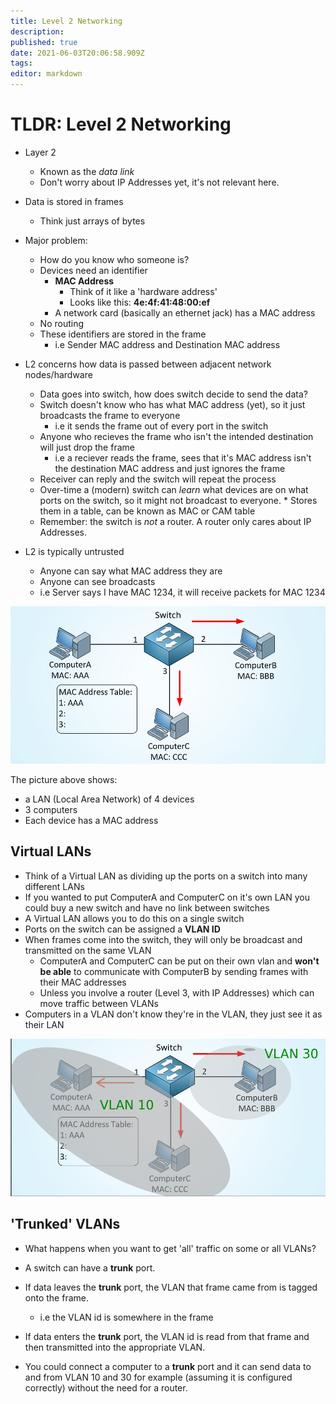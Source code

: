 ```yaml
---
title: Level 2 Networking
description: 
published: true
date: 2021-06-03T20:06:58.909Z
tags: 
editor: markdown
---
```


# TLDR: Level 2 Networking

* Layer 2
	* Known as the _data link_
	* Don't worry about IP Addresses yet, it's not relevant here.

* Data is stored in frames
	* Think just arrays of bytes

* Major problem:
	* How do you know who someone is?
  * Devices need an identifier
  	* **MAC Address**
    	* Think of it like a 'hardware address'
      * Looks like this: **4e:4f:41:48:00:ef**
    * A network card (basically an ethernet jack) has a MAC address
  * No routing
  * These identifiers are stored in the frame
  	* i.e Sender MAC address and Destination MAC address
  
* L2 concerns how data is passed between adjacent network nodes/hardware
	* Data goes into switch, how does switch decide to send the data?
  * Switch doesn't know who has what MAC address (yet), so it just broadcasts the frame to everyone
  	* i.e it sends the frame out of every port in the switch
  * Anyone who recieves the frame who isn't the intended destination will just drop the frame
  	* i.e a reciever reads the frame, sees that it's MAC address isn't the destination MAC address and just ignores the frame
  * Receiver can reply and the switch will repeat the process
  * Over-time a (modern) switch can _learn_ what devices are on what ports on the switch, so it 
  	might not broadcast to everyone.
    	* Stores them in a table, can be known as MAC or CAM table
  * Remember: the switch is _not_ a router. A router only cares about IP Addresses.
  
* L2 is typically untrusted
	* Anyone can say what MAC address they are
  * Anyone can see broadcasts
  * i.e Server says I have MAC 1234, it will receive packets for MAC 1234
  
![how-a-switch-learns-mac-addresses-step-two.jpg](/sysadmin/tldr/how-a-switch-learns-mac-addresses-step-two.jpg)

The picture above shows:
  
  * a LAN (Local Area Network) of 4 devices
  * 3 computers
  * Each device has a MAC address
  
## Virtual LANs

* Think of a Virtual LAN as dividing up the ports on a switch into many different LANs
* If you wanted to put ComputerA and ComputerC on it's own LAN you could buy a new switch and have no link between switches
* A Virtual LAN allows you to do this on a single switch
* Ports on the switch can be assigned a **VLAN ID**
* When frames come into the switch, they will only be broadcast and transmitted on the same VLAN
	* ComputerA and ComputerC can be put on their own vlan and **won't be able** to communicate with ComputerB by sending frames with their MAC addresses
  	* Unless you involve a router (Level 3, with IP Addresses) which can move traffic between VLANs
* Computers in a VLAN don't know they're in the VLAN, they just see it as their LAN

![2021-06-03_19-59.png](/sysadmin/tldr/2021-06-03_19-59.png)

## 'Trunked' VLANs

* What happens when you want to get 'all' traffic on some or all VLANs?
* A switch can have a **trunk** port.
* If data leaves the **trunk** port, the VLAN that frame came from is tagged onto the frame.
	* i.e the VLAN id is somewhere in the frame
* If data enters the **trunk** port, the VLAN id is read from that frame and then transmitted into the appropriate VLAN.

* You could connect a computer to a **trunk** port and it can send data to and from VLAN 10 and 30 for example (assuming it is configured correctly) without the need for a router.
